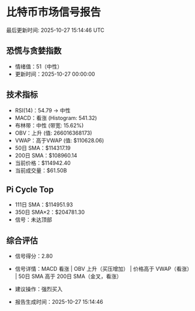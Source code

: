 # 比特币市场信号报告

最后更新时间: 2025-10-27 15:14:46 UTC

## 恐慌与贪婪指数
- 情绪值：51（中性）
- 更新时间：2025-10-27 00:00:00

## 技术指标
- RSI(14)：54.79 → 中性
- MACD：看涨 (Histogram: 541.32)
- 布林带：中性 (带宽: 15.62%)
- OBV：上升 (值: 266016368173)
- VWAP：高于VWAP (值: $110628.06)
- 50日 SMA：$114317.19
- 200日 SMA：$108960.14
- 当前价格：$114942.40
- 当前成交量：$61.50B

## Pi Cycle Top
- 111日 SMA：$114951.93
- 350日 SMA×2：$204781.30
- 信号：未达顶部

## 综合评估
- 信号得分：2.80
- 信号详情：MACD 看涨 | OBV 上升（买压增加） | 价格高于 VWAP（看涨） | 50日 SMA 高于 200日 SMA（金叉，看涨）
- 建议操作：强烈买入

- 报告生成时间：2025-10-27 15:14:46